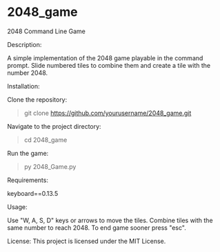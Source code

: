 # 2048_game
2048 Command Line Game

Description:

A simple implementation of the 2048 game playable in the command prompt. Slide numbered tiles to combine them and create a tile with the number 2048.


Installation:

Clone the repository:
> git clone https://github.com/yourusername/2048_game.git

Navigate to the project directory:
> cd 2048_game

Run the game:
> py 2048_Game.py


Requirements:

keyboard==0.13.5


Usage: 

Use "W, A, S, D" keys or arrows to move the tiles. Combine tiles with the same number to reach 2048. To end game sooner press "esc".


License:
This project is licensed under the MIT License.

